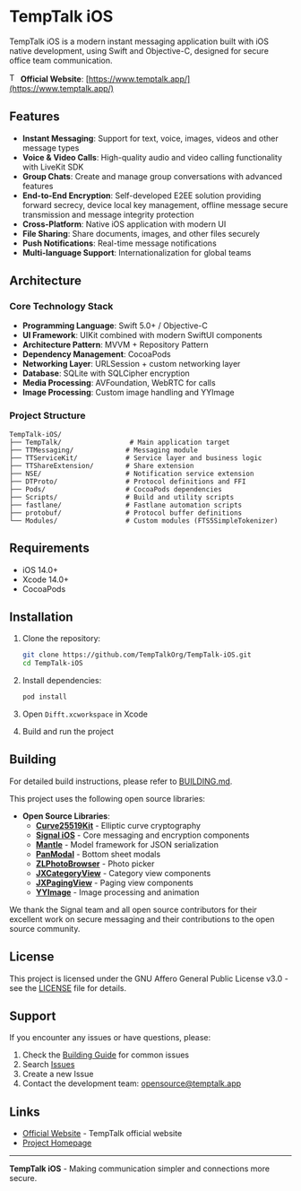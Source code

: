 # TempTalk iOS

TempTalk iOS is a modern instant messaging application built with iOS native development, using Swift and Objective-C, designed for secure office team communication.

<a href="https://www.temptalk.app/" target="_blank"><img src="https://github.com/user-attachments/assets/a6005000-9f4a-4a68-a7d0-90e5c7cbb76d" width="16" height="16" alt="TempTalk Logo" /></a> **Official Website**: [https://www.temptalk.app/](https://www.temptalk.app/)

## Features

- **Instant Messaging**: Support for text, voice, images, videos and other message types
- **Voice & Video Calls**: High-quality audio and video calling functionality with LiveKit SDK
- **Group Chats**: Create and manage group conversations with advanced features
- **End-to-End Encryption**: Self-developed E2EE solution providing forward secrecy, device local key management, offline message secure transmission and message integrity protection
- **Cross-Platform**: Native iOS application with modern UI
- **File Sharing**: Share documents, images, and other files securely
- **Push Notifications**: Real-time message notifications
- **Multi-language Support**: Internationalization for global teams

## Architecture

### Core Technology Stack
- **Programming Language**: Swift 5.0+ / Objective-C
- **UI Framework**: UIKit combined with modern SwiftUI components
- **Architecture Pattern**: MVVM + Repository Pattern
- **Dependency Management**: CocoaPods
- **Networking Layer**: URLSession + custom networking layer
- **Database**: SQLite with SQLCipher encryption
- **Media Processing**: AVFoundation, WebRTC for calls
- **Image Processing**: Custom image handling and YYImage

### Project Structure
```
TempTalk-iOS/
├── TempTalk/                 # Main application target
├── TTMessaging/             # Messaging module
├── TTServiceKit/            # Service layer and business logic
├── TTShareExtension/        # Share extension
├── NSE/                     # Notification service extension
├── DTProto/                 # Protocol definitions and FFI
├── Pods/                    # CocoaPods dependencies
├── Scripts/                 # Build and utility scripts
├── fastlane/                # Fastlane automation scripts
├── protobuf/                # Protocol buffer definitions
└── Modules/                 # Custom modules (FTS5SimpleTokenizer)
```

## Requirements

- iOS 14.0+
- Xcode 14.0+
- CocoaPods

## Installation

1. Clone the repository:
   ```bash
   git clone https://github.com/TempTalkOrg/TempTalk-iOS.git
   cd TempTalk-iOS
   ```

2. Install dependencies:
   ```bash
   pod install
   ```

3. Open `Difft.xcworkspace` in Xcode

4. Build and run the project

## Building

For detailed build instructions, please refer to [BUILDING.md](BUILDING.md).

This project uses the following open source libraries:

- **Open Source Libraries**:
  - **[Curve25519Kit](https://github.com/WhisperSystems/Curve25519Kit)** - Elliptic curve cryptography
  - **[Signal iOS](https://github.com/signalapp/Signal-iOS)** - Core messaging and encryption components
  - **[Mantle](https://github.com/Mantle/Mantle)** - Model framework for JSON serialization
  - **[PanModal](https://github.com/slackhq/PanModal)** - Bottom sheet modals
  - **[ZLPhotoBrowser](https://github.com/longitachi/ZLPhotoBrowser)** - Photo picker
  - **[JXCategoryView](https://github.com/pujiaxin33/JXCategoryView)** - Category view components
  - **[JXPagingView](https://github.com/pujiaxin33/JXPagingView)** - Paging view components
  - **[YYImage](https://github.com/ibireme/YYImage)** - Image processing and animation

We thank the Signal team and all open source contributors for their excellent work on secure messaging and their contributions to the open source community.

## License

This project is licensed under the GNU Affero General Public License v3.0 - see the [LICENSE](LICENSE) file for details.

## Support

If you encounter any issues or have questions, please:

1. Check the [Building Guide](BUILDING.md) for common issues
2. Search [Issues](https://github.com/TempTalkOrg/TempTalk-iOS/issues)
3. Create a new Issue
4. Contact the development team: opensource@temptalk.app

## Links

- [Official Website](https://www.temptalk.app/) - TempTalk official website
- [Project Homepage](https://github.com/TempTalkOrg/TempTalk-iOS)

---

**TempTalk iOS** - Making communication simpler and connections more secure.